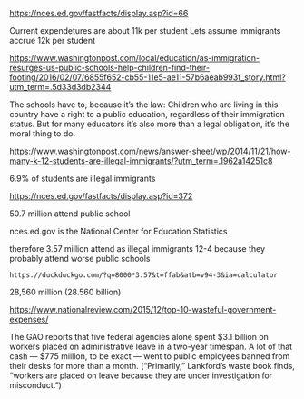 https://nces.ed.gov/fastfacts/display.asp?id=66

Current expendetures are about 11k per student
Lets assume immigrants accrue 12k per student

https://www.washingtonpost.com/local/education/as-immigration-resurges-us-public-schools-help-children-find-their-footing/2016/02/07/6855f652-cb55-11e5-ae11-57b6aeab993f_story.html?utm_term=.5d33d3db2344

The schools have to, because it’s the law: Children who are living in this country have a right to a public education, regardless of their immigration status. But for many educators it’s also more than a legal obligation, it’s the moral thing to do.

https://www.washingtonpost.com/news/answer-sheet/wp/2014/11/21/how-many-k-12-students-are-illegal-immigrants/?utm_term=.1962a14251c8

6.9% of students are illegal immigrants


https://nces.ed.gov/fastfacts/display.asp?id=372

50.7 million attend public school

nces.ed.gov is the National Center for Education Statistics

therefore 3.57 million attend as illegal immigrants
12-4 because they probably attend worse public schools


`https://duckduckgo.com/?q=8000*3.57&t=ffab&atb=v94-3&ia=calculator`

28,560 million
(28.560 billion)

https://www.nationalreview.com/2015/12/top-10-wasteful-government-expenses/

The GAO reports that five federal agencies alone spent $3.1 billion on workers placed on administrative leave in a two-year timespan. A lot of that cash — $775 million, to be exact — went to public employees banned from their desks for more than a month. (“Primarily,” Lankford’s waste book finds, “workers are placed on leave because they are under investigation for misconduct.”)
